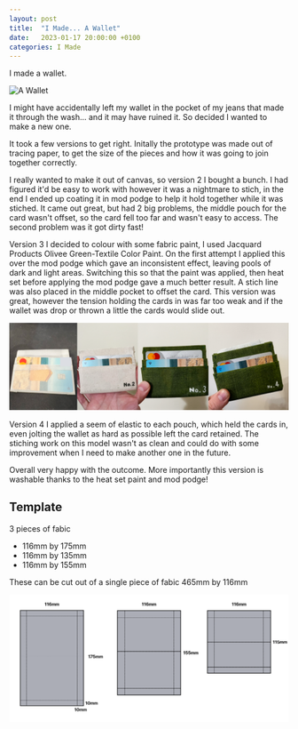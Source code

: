 ```yaml
---
layout: post
title:  "I Made... A Wallet"
date:   2023-01-17 20:00:00 +0100
categories: I Made
---
```

I made a wallet.

![A Wallet](/assets/images/posts/wallet.png)

I might have accidentally left my wallet in the pocket of my jeans that made it through the wash... and it may have ruined it. So decided I wanted to make a new one.

It took a few versions to get right. Initally the prototype was made out of tracing paper, to get the size of the pieces and how it was going to join together correctly.

I really wanted to make it out of canvas, so version 2 I bought a bunch. I had figured it'd be easy to work with however it was a nightmare to stich, in the end I ended up coating it in mod podge to help it hold together while it was stiched. It came out great, but had 2 big problems, the middle pouch for the card wasn't offset, so the card fell too far and wasn't easy to access. The second problem was it got dirty fast!

Version 3 I decided to colour with some fabric paint, I used Jacquard Products Olivee Green-Textile Color Paint. On the first attempt I applied this over the mod podge which gave an inconsistent effect, leaving pools of dark and light areas. Switching this so that the paint was applied, then heat set before applying the mod podge gave a much better result. A stich line was also placed in the middle pocket to offset the card. This version was great, however the tension holding the cards in was far too weak and if the wallet was drop or thrown a little the cards would slide out.

![4 Stages of the wallet](/assets/images/posts/wallet-stages.png)

Version 4 I applied a seem of elastic to each pouch, which held the cards in, even jolting the wallet as hard as possible left the card retained. The stiching work on this model wasn't as clean and could do with some improvement when I need to make another one in the future.

Overall very happy with the outcome. More importantly this version is washable thanks to the heat set paint and mod podge!


## Template
3 pieces of fabic
* 116mm by 175mm
* 116mm by 135mm
* 116mm by 155mm

These can be cut out of a single piece of fabic 465mm by 116mm

![Wallet Template](/assets/images/posts/wallet-template.png)